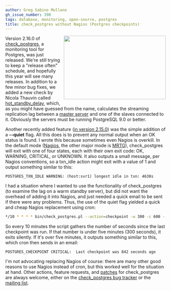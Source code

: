 ```yaml
---
author: Greg Sabino Mullane
gh_issue_number: 398
tags: database, monitoring, open-source, postgres
title: check_postgres without Nagios (Postgres checkpoints)
---
```




<a href="/blog/2011/01/21/checkpostgres-without-nagios-postgres/image-0-big.jpeg" onblur="try {parent.deselectBloggerImageGracefully();} catch(e) {}"><img alt="" border="0" id="BLOGGER_PHOTO_ID_5564861357320644354" src="/blog/2011/01/21/checkpostgres-without-nagios-postgres/image-0.jpeg" style="float:right; margin:0 0 10px 10px;cursor:pointer; cursor:hand;width: 320px; height: 200px;"/></a>

Version 2.16.0 of [check_postgres](http://bucardo.org/wiki/Check_postgres), a monitoring tool for Postgres, was just released. We're still trying to keep a "release often" schedule, and hopefully this year will see many releases. In addition to a few minor bug fixes, we added a new check by Nicola Thauvin called [hot_standby_delay](http://bucardo.org/check_postgres/check_postgres.pl.html#hot_standby_delay), which, as you might have guessed from the name, calculates the streaming replication lag between a [master server](http://wiki.postgresql.org/wiki/Hot_Standby) and one of the slaves connected to it. Obviously the servers must be running PostgreSQL 9.0 or better.

Another recently added feature ([in version 2.15.0](https://github.com/bucardo/check_postgres/commit/c54c4d041bb164c201f5da2de217496c9f4e261c)) was the simple addition of a **--quiet** flag. All this does is to prevent any normal output when an OK status is found. I wrote this because sometimes even Nagios is overkill. In the default mode ([Nagios](http://www.nagios.org/), the other major mode is [MRTG](http://oss.oetiker.ch/mrtg/)), check_postgres will exit with one of four states, each with their own exit code: OK, WARNING, CRITICAL, or UNKNOWN. It also outputs a small message, per Nagios conventions, so a txn_idle action might exit with a value of 1 and output something similar to this:

```error
POSTGRES_TXN_IDLE WARNING: (host:svr1) longest idle in txn: 4638s
```

I had a situation where I wanted to use the functionality of check_postgres (to examine the lag on a warm standby server), but did not want the overhead of adding it into Nagios, and just needed a quick email to be sent if there were any problems. Thus, the use of the quiet flag yielded a quick and cheap Nagios replacement using cron:

```bash
*/10 * * * * bin/check_postgres.pl --action=checkpoint -w 300 -c 600 --datadir=/dbdir --quiet
```

So every 10 minutes the script gathers the number of seconds since the last checkpoint was run. If that number is under five minutes (300 seconds), it exits silently. If it's over five minutes, it outputs something similar to this, which cron then sends in an email:

```error
POSTGRES_CHECKPOINT CRITICAL:  Last checkpoint was 842 seconds ago
```

I'm not advocating replacing Nagios of course: there are many other good reasons to use Nagios instead of cron, but this worked well for the situation at hand. Other actions, feature requests, and [patches](https://github.com/bucardo/check_postgres/) for check_postgres are always welcome, either on the [check_postgres bug tracker](http://bucardo.org/bugzilla/buglist.cgi?product=check_postgres) or the [mailing list](https://mail.endcrypt.com/mailman/listinfo/check_postgres).



